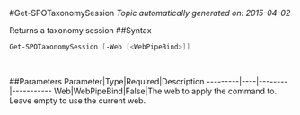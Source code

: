 #Get-SPOTaxonomySession
*Topic automatically generated on: 2015-04-02*

Returns a taxonomy session
##Syntax
```powershell
Get-SPOTaxonomySession [-Web [<WebPipeBind>]]
```
&nbsp;

##Parameters
Parameter|Type|Required|Description
---------|----|--------|-----------
Web|WebPipeBind|False|The web to apply the command to. Leave empty to use the current web.
